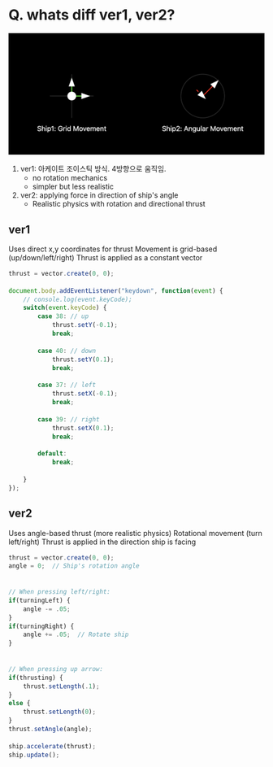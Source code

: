 # Q. whats diff ver1, ver2?

![](images/2024-11-23-19-21-46.png)


1. ver1: 아케이트 조이스틱 방식. 4방향으로 움직임.
	- no rotation mechanics
	- simpler but less realistic
2. ver2: applying force in direction of ship's angle
	- Realistic physics with rotation and directional thrust


## ver1

Uses direct x,y coordinates for thrust
Movement is grid-based (up/down/left/right)
Thrust is applied as a constant vector

```js
thrust = vector.create(0, 0);

document.body.addEventListener("keydown", function(event) {
	// console.log(event.keyCode);
	switch(event.keyCode) {
		case 38: // up
			thrust.setY(-0.1);
			break;

		case 40: // down
			thrust.setY(0.1);
			break;

		case 37: // left
			thrust.setX(-0.1);
			break;

		case 39: // right
			thrust.setX(0.1);
			break;

		default:
			break;

	}
});
```




## ver2

Uses angle-based thrust (more realistic physics)
Rotational movement (turn left/right)
Thrust is applied in the direction ship is facing

```js
thrust = vector.create(0, 0);
angle = 0;  // Ship's rotation angle


// When pressing left/right:
if(turningLeft) {
	angle -= .05;
}
if(turningRight) {
    angle += .05;  // Rotate ship
}


// When pressing up arrow:
if(thrusting) {
	thrust.setLength(.1);
}
else {
	thrust.setLength(0);
}
thrust.setAngle(angle);

ship.accelerate(thrust);
ship.update();

```

